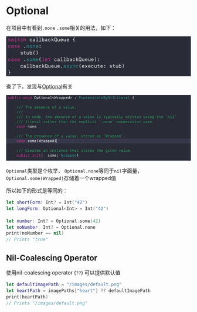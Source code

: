 # Optional

在项目中有看到`.none` `.some`相关的用法，如下：

![29](https://github.com/winfredzen/iOS-Basic/blob/master/Swift/images/29.png)

查了下，发现与[Optional](https://developer.apple.com/documentation/swift/optional)有关

![30](https://github.com/winfredzen/iOS-Basic/blob/master/Swift/images/30.png)

`Optional`类型是个枚举， `Optional.none`等同于`nil`字面量，`Optional.some(Wrapped)`存储着一个wrapped值

所以如下的形式是等同的：

```swift
let shortForm: Int? = Int("42")
let longForm: Optional<Int> = Int("42")

let number: Int? = Optional.some(42)
let noNumber: Int? = Optional.none
print(noNumber == nil)
// Prints "true"
```



## Nil-Coalescing Operator

使用nil-coalescing operator (`??`) 可以提供默认值

```swift
let defaultImagePath = "/images/default.png"
let heartPath = imagePaths["heart"] ?? defaultImagePath
print(heartPath)
// Prints "/images/default.png"
```

